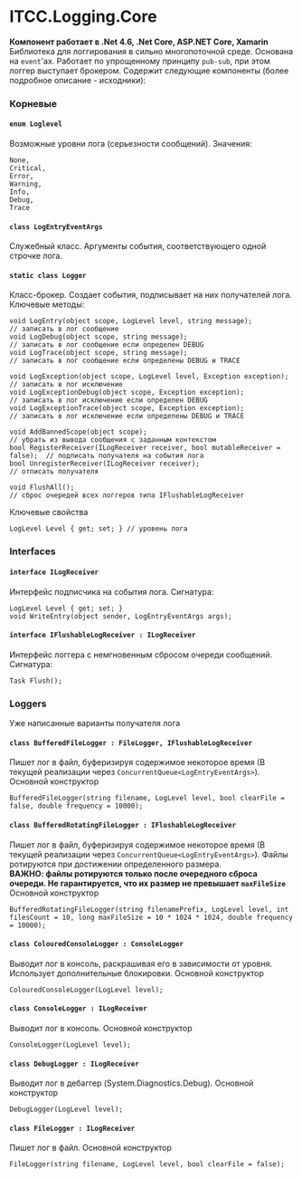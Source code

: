 ﻿# ITCC.Logging.Core

**Компонент работает в .Net 4.6, .Net Core, ASP.NET Core, Xamarin**  
Библиотека для логгирования в сильно многопоточной среде. Основана на `event`'ах. Работает по упрощенному принципу `pub-sub`, при этом логгер выступает брокером. Содержит следующие компоненты (более подробное описание - исходники):

### Корневые

#### `enum Loglevel`

Возможные уровни лога (серьезности сообщений). Значения:

```
None,
Critical,
Error,
Warning,
Info,
Debug,
Trace
```

#### `class LogEntryEventArgs`

Служебный класс. Аргументы события, соответствующего одной строчке лога.

#### `static class Logger`

Класс-брокер. Создает события, подписывает на них получателей лога. Ключевые методы:

```    
void LogEntry(object scope, LogLevel level, string message);                 // записать в лог сообщение 
void LogDebug(object scope, string message);                                 // записать в лог сообщение если определен DEBUG
void LogTrace(object scope, string message);                                 // записать в лог сообщение если определены DEBUG и TRACE

void LogException(object scope, LogLevel level, Exception exception);        // записать в лог исключение
void LogExceptionDebug(object scope, Exception exception);                   // записать в лог исключение если определен DEBUG
void LogExceptionTrace(object scope, Exception exception);                   // записать в лог исключение если определены DEBUG и TRACE

void AddBannedScope(object scope);                                           // убрать из вывода сообщения с заданным контекстом
bool RegisterReceiver(ILogReceiver receiver, bool mutableReceiver = false);  // подписать получателя на события лога
bool UnregisterReceiver(ILogReceiver receiver);                              // отписать получателя

void FlushAll();                                                             // сброс очередей всех логгеров типа IFlushableLogReceiver
```

Ключевые свойства

```
LogLevel Level { get; set; } // уровень лога
```

### Interfaces

#### `interface ILogReceiver`

Интерфейс подписчика на события лога. Сигнатура:

```
LogLevel Level { get; set; }
void WriteEntry(object sender, LogEntryEventArgs args);
```

#### `interface IFlushableLogReceiver : ILogReceiver`

Интерфейс логгера с немгновенным сбросом очереди сообщений. Сигнатура:

```
Task Flush();
```

### Loggers

Уже написанные варианты получателя лога

#### `class BufferedFileLogger : FileLogger, IFlushableLogReceiver`

Пишет лог в файл, буферизируя содержимое некоторое время (В текущей реализации через `ConcurrentQueue<LogEntryEventArgs>`). Основной конструктор 
```
BufferedFileLogger(string filename, LogLevel level, bool clearFile = false, double frequency = 10000);
```

#### `class BufferedRotatingFileLogger : IFlushableLogReceiver`

Пишет лог в файл, буферизируя содержимое некоторое время (В текущей реализации через `ConcurrentQueue<LogEntryEventArgs>`). Файлы ротируются при достижении определенного размера.  
**ВАЖНО: файлы ротируются только после очередного сброса очереди. Не гарантируется, что их размер не превышает `maxFileSize`**  
Основной конструктор 
```
BufferedRotatingFileLogger(string filenamePrefix, LogLevel level, int filesCount = 10, long maxFileSize = 10 * 1024 * 1024, double frequency = 10000);
```

#### `class ColouredConsoleLogger : ConsoleLogger`

Выводит лог в консоль, раскрашивая его в зависимости от уровня. Использует дополнительные блокировки. Основной конструктор
```
ColouredConsoleLogger(LogLevel level);
```

#### `class ConsoleLogger : ILogReceiver`

Выводит лог в консоль. Основной конструктор 
```
ConsoleLogger(LogLevel level);
```

#### `class DebugLogger : ILogReceiver`

Выводит лог в дебаггер (System.Diagnostics.Debug). Основной конструктор 
```
DebugLogger(LogLevel level);
```

#### `class FileLogger : ILogReceiver`

Пишет лог в файл. Основной конструктор
```
FileLogger(string filename, LogLevel level, bool clearFile = false);
```
